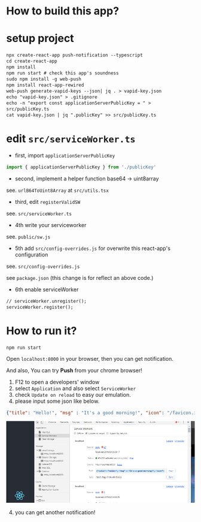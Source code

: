 # How to build this app?

# setup project
```shell
npx create-react-app push-notification --typescript
cd create-react-app
npm install
npm run start # check this app's soundness
sudo npm install -g web-push
npm install react-app-rewired
web-push generate-vapid-keys --json| jq . > vapid-key.json
echo "vapid-key.json" > .gitignore
echo -n "export const applicationServerPublicKey = " > src/publicKey.ts
cat vapid-key.json | jq ".publicKey" >> src/publicKey.ts
```
 
# edit `src/serviceWorker.ts`

- first, import `applicationServerPublicKey`
```typescript:src/serviceWorker.ts
import { applicationServerPublicKey } from './publicKey'
```
- second, implement a helper function base64 -> uint8array

see. `urlB64ToUint8Array` at `src/utils.tsx`

- third, edit `registerValidSW`

see. `src/serviceWorker.ts`

- 4th write your serviceworker

see. `public/sw.js`

- 5th add `src/config-overrides.js` for overwrite this react-app's configuration

see. `src/config-overrides.js`

see `package.json` (this change is for reflect an above code.)

- 6th enable serviceWorker

```typescript:src/index.tsx
// serviceWorker.unregister();
serviceWorker.register();
```

# How to run it?
```shell
npm run start
```

Open `localhost:8000` in your browser, then you can get notification.

And also, You can try **Push** from your chrome browser!

1. F12 to open a developers' window
2. select `Application` and also select `ServiceWorker`
3. check `Update on reload` to easy our emulation.
3. please input some json like below.
```json
{"title": "Hello!", "msg" : "It's a good morning!", "icon": "/favicon.ico"}
```

![](./docs/notification-example.png)

4. you can get another notification!
